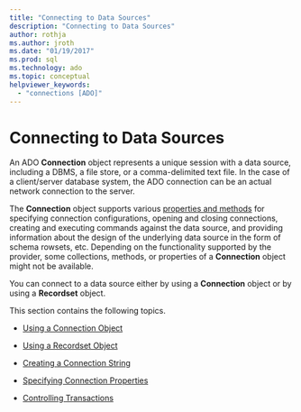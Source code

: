 ```yaml
---
title: "Connecting to Data Sources"
description: "Connecting to Data Sources"
author: rothja
ms.author: jroth
ms.date: "01/19/2017"
ms.prod: sql
ms.technology: ado
ms.topic: conceptual
helpviewer_keywords:
  - "connections [ADO]"
---
```

# Connecting to Data Sources
An ADO **Connection** object represents a unique session with a data source, including a DBMS, a file store, or a comma-delimited text file. In the case of a client/server database system, the ADO connection can be an actual network connection to the server.  
  
 The **Connection** object supports various [properties and methods](../../reference/ado-api/connection-object-properties-methods-and-events.md) for specifying connection configurations, opening and closing connections, creating and executing commands against the data source, and providing information about the design of the underlying data source in the form of schema rowsets, etc. Depending on the functionality supported by the provider, some collections, methods, or properties of a **Connection** object might not be available.  
  
 You can connect to a data source either by using a **Connection** object or by using a **Recordset** object.  
  
 This section contains the following topics.  
  
-   [Using a Connection Object](./using-a-connection-object.md)  
  
-   [Using a Recordset Object](./using-a-recordset-object.md)  
  
-   [Creating a Connection String](./creating-a-connection-string.md)  
  
-   [Specifying Connection Properties](./specifying-connection-properties.md)  
  
-   [Controlling Transactions](./controlling-transactions-ado.md)